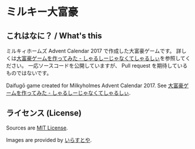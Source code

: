 # ミルキー大富豪

## これはなに？ / What's this

ミルキィホームズ Advent Calendar 2017 で作成した大富豪ゲームです。
詳しくは[大富豪ゲームを作ってみた - しゃるしーじゃなくてしゃるしぃ](http://sharul.hatenablog.com/entry/2017/12/22/223000)を参照してください。
一応ソースコードを公開していますが、 Pull request を期待しているものではないです。

Daifugō game created for Milkyholmes Advent Calendar 2017.
See [大富豪ゲームを作ってみた - しゃるしーじゃなくてしゃるしぃ](http://sharul.hatenablog.com/entry/2017/12/22/223000).

## ライセンス (License)

Sources are [MIT License](https://github.com/tcnksm/tool/blob/master/LICENCE).

Images are provided by [いらすとや](https://www.irasutoya.com/).
